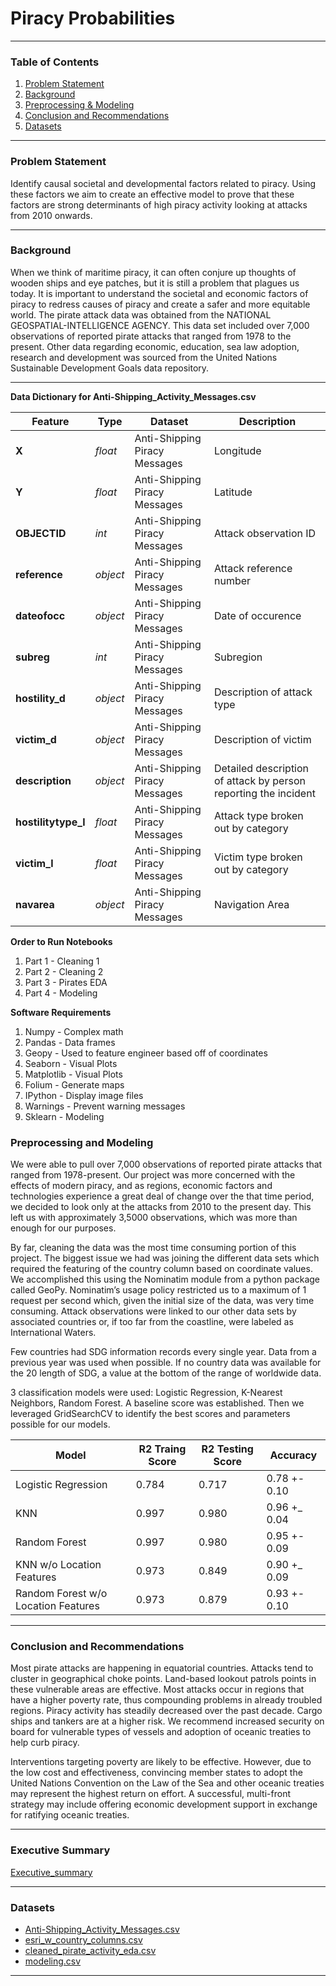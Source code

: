 # Piracy Probabilities

---

### Table of Contents

1. [Problem Statement](#Problem-Statement)
2. [Background](#Background)
3. [Preprocessing & Modeling](#Preprocessing-and-Modeling)
4. [Conclusion and Recommendations](#Conclusion-and-Recommendations)
5. [Datasets](#Datasets)

---

### Problem Statement
Identify causal societal and developmental factors related to piracy. Using these factors we aim to create an effective model to prove that these factors are strong determinants of high piracy activity looking at attacks from 2010 onwards. 

---

### Background
When we think of maritime piracy, it can often conjure up thoughts of wooden ships and eye patches, but it is still a problem that plagues us today. It is important to understand the societal and economic factors of piracy to redress causes of piracy and create a safer and more equitable world. The pirate attack data was obtained from the NATIONAL GEOSPATIAL-INTELLIGENCE AGENCY. This data set included over 7,000 observations of reported pirate attacks that ranged from 1978 to the present. Other data regarding economic, education, sea law adoption,  research and development was sourced from the United Nations Sustainable Development Goals data repository.

---

**Data Dictionary for Anti-Shipping_Activity_Messages.csv**

|Feature|Type|Dataset|Description|
|---|---|---|---|
|**X**|*float*|Anti-Shipping Piracy Messages|Longitude|
|**Y**|*float*|Anti-Shipping Piracy Messages|Latitude|
|**OBJECTID**|*int*|Anti-Shipping Piracy Messages|Attack observation ID|
|**reference**|*object*|Anti-Shipping Piracy Messages|Attack reference number|
|**dateofocc**|*object*|Anti-Shipping Piracy Messages|Date of occurence|
|**subreg**|*int*|Anti-Shipping Piracy Messages|Subregion|
|**hostility_d**|*object*|Anti-Shipping Piracy Messages|Description of attack type|
|**victim_d**|*object*|Anti-Shipping Piracy Messages|Description of victim|
|**description**|*object*|Anti-Shipping Piracy Messages|Detailed description of attack by person reporting the incident|
|**hostilitytype_l**|*float*|Anti-Shipping Piracy Messages|Attack type broken out by category|
|**victim_l**|*float*|Anti-Shipping Piracy Messages|Victim type broken out by category|
|**navarea**|*object*|Anti-Shipping Piracy Messages|Navigation Area|


**Order to Run Notebooks**
1. Part 1 - Cleaning 1
2. Part 2 - Cleaning 2
3. Part 3 - Pirates EDA
4. Part 4 - Modeling 


**Software Requirements**
1. Numpy - Complex math
2. Pandas - Data frames
3. Geopy - Used to feature engineer based off of coordinates
4. Seaborn - Visual Plots
5. Matplotlib - Visual Plots
6. Folium - Generate maps 
7. IPython - Display image files
8. Warnings - Prevent warning messages
9. Sklearn - Modeling


### Preprocessing and Modeling
We were able to pull over 7,000 observations of reported pirate attacks that ranged from 1978-present. Our project was more concerned with the effects of modern piracy, and as regions, economic factors and technologies experience a great deal of change over the that time period, we decided to look only at the attacks from 2010 to the present day.  This left us with approximately 3,5000 observations, which was more than enough for our purposes.

By far, cleaning the data was the most time consuming portion of this project. The biggest issue we had was joining the different data sets which required the featuring of the country column based on coordinate values. We accomplished this using the Nominatim module from a python package called GeoPy. Nominatim’s usage policy restricted us to a maximum of 1 request per second which, given the initial size of the data, was very time consuming.  Attack observations were linked to our other data sets by associated countries or, if too far from the coastline, were labeled as International Waters.

Few countries had SDG information records every single year. Data from a previous year was used when possible. If no country data was available for the 20 length of SDG, a value at the bottom of the range of worldwide data.

3 classification models were used: Logistic Regression, K-Nearest Neighbors, Random Forest. A baseline score was established. Then we leveraged GridSearchCV to identify the best scores and parameters possible for our models. 

|Model                               |R2 Traing Score   |R2 Testing Score  |Accuracy      |
|---                                 |---               |---               |---           |
|Logistic Regression                 |0.784             |0.717             |0.78 +- 0.10  |
|KNN                                 |0.997             |0.980             |0.96 +_ 0.04  |
|Random Forest                       |0.997             |0.980             |0.95 +- 0.09  |
|KNN w/o Location Features           |0.973             |0.849             |0.90 +_ 0.09  |
|Random Forest w/o Location Features |0.973             |0.879             |0.93 +- 0.10  |

---



### Conclusion and Recommendations
Most pirate attacks are happening in equatorial countries. Attacks tend to cluster in geographical choke points. Land-based lookout patrols points in these vulnerable areas are effective. Most attacks occur in regions that have a higher poverty rate, thus compounding problems in already troubled regions.  Piracy activity has steadily decreased over the past decade. Cargo ships and tankers are at a higher risk. We recommend increased security on board for vulnerable types of vessels and adoption of oceanic treaties to help curb piracy.

Interventions targeting poverty are likely to be effective. However, due to the low cost and effectiveness, convincing member states to adopt the United Nations Convention on the Law of the Sea and other oceanic treaties may represent the highest return on effort. A successful, multi-front strategy may include offering economic development support in exchange for ratifying oceanic treaties.

---

### Executive Summary
[Executive_summary]('./Executive%20summary.pdf')

---

### Datasets
* [Anti-Shipping_Activity_Messages.csv](#'/datasets/Anti-Shipping_Activity_Messages.csv')
* [esri_w_country_columns.csv]('datasets/esri_w_country_columns.csv') 
* [cleaned_pirate_activity_eda.csv]('datasets/cleaned_pirate_activity_eda.csv')  
* [modeling.csv]('datasets/modeling.csv') 

---
